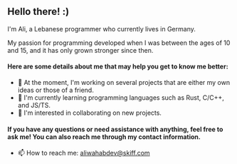 ## Hello there! :)

I'm Ali, a Lebanese programmer who currently lives in Germany. 

My passion for programming developed when I was between the ages of 10 and 15, and it has only grown stronger since then.

#### Here are some details about me that may help you get to know me better:
- 🔭 At the moment, I'm working on several projects that are either my own ideas or those of a friend.
- 🌱 I'm currently learning programming languages such as Rust, C/C++, and JS/TS.
- 👯 I'm interested in collaborating on new projects.

#### If you have any questions or need assistance with anything, feel free to ask me! You can also reach me through my contact information.
- 📫 How to reach me: aliwahabdev@skiff.com
